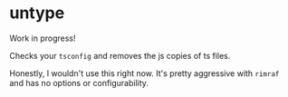 # untype

Work in progress!

Checks your `tsconfig` and removes the js copies of ts files. 

Honestly, I wouldn't use this right now. It's pretty aggressive with `rimraf` and has no options or configurability. 

